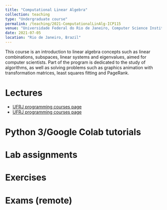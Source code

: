 ```yaml
---
title: "Computational Linear Algebra"
collection: teaching
type: "Undergraduate course"
permalink: /teaching/2021-ComputationalLinAlg-ICP115
venue: "Universidade Federal do Rio de Janeiro, Computer Science Institute"
date: 2021-07-05
location: "Rio de Janeiro, Brazil"
---
```


This course is an introduction to linear algebra concepts such as linear combinations, subspaces, linear systems and eigenvalues, aimed for computer scientists. Part of the program is dedicated to the study of algorithms, as well as solving problems such as graphics animation with transformation matrices, least squares fitting and PageRank.

Lectures
======

* [UFRJ programming courses page](https://dcc.ufrj.br/~pythonufrj/python1_37.html)
* [UFRJ programming courses page](https://dcc.ufrj.br/~pythonufrj/python1_37.html)

Python 3/Google Colab tutorials
======

Lab assignments
======

Exercises 
======

Exams (remote) 
======